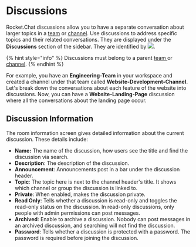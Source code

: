 # Discussions

Rocket.Chat discussions allow you to have a separate conversation about larger topics in a [team](../teams/) or [channel](../channels/). Use discussions to address specific topics and their related conversations. They are displayed under the **Discussions** section of the sidebar. They are identified by ![](../../../../.gitbook/assets/discussion-icon.png).

{% hint style="info" %}
Discussions must belong to a parent [team ](../teams/)or [channel](../channels/).
{% endhint %}

For example, you have an **Engineering-Team** in your workspace and created a channel under that team called **Website-Development-Channel.** Let's break down the conversations about each feature of the website into discussions. Now, you can have a **Website-Landing-Page** discussion where all the conversations about the landing page occur.

## Discussion Information

The room information screen gives detailed information about the current discussion. These details include:

* **Name:** The name of the discussion, how users see the title and find the discussion via search.
* **Description**: The description of the discussion.
* **Announcement**: Announcements post in a bar under the discussion header.
* **Topic**: The topic here is next to the channel header's title. It shows which channel or group the discussion is linked to.
* **Private**: When enabled, makes the discussion private.
* **Read Only**: Tells whether a discussion is read-only and toggles the read-only status on the discussion. In read-only discussions, only people with admin permissions can post messages.
* **Archived**: Enable to archive a discussion. Nobody can post messages in an archived discussion, and searching will not find the discussion.
* **Password**: Tells whether a discussion is protected with a password. The password is required before joining the discussion.
